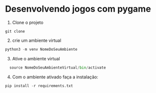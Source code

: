 # Desenvolvendo jogos com pygame

1. Clone o projeto
```
git clone
```

2. crie um ambiente virtual
``` python
python3 -m venv NomeDoSeuAmbiente
```
3. Ative o ambiente virtual
``` python
  source NomeDoSeuAmbienteVirtual/bin/activate
```
4. Com o ambiente ativado faça a instalação:
``` python
pip install -r requirements.txt
```
